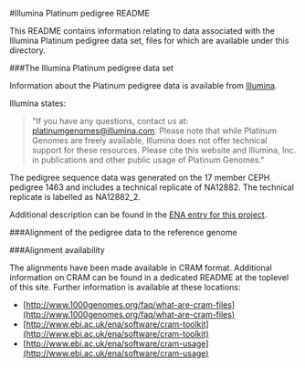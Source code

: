 #Illumina Platinum pedigree README

This README contains information relating to data associated with the Illumina Platinum pedigree data set, files for which are available under this directory.

###The Illumina Platinum pedigree data set

Information about the Platinum pedigree data is available from [Illumina](http://www.illumina.com/platinumgenomes/).

Illumina states:
>"If you have any questions, contact us at: platinumgenomes@illumina.com. Please note that while Platinum Genomes are freely available, Illumina does not offer technical support for these resources. Please cite this website and Illumina, Inc. in publications and other public usage of Platinum Genomes."

The pedigree sequence data was generated on the 17 member CEPH pedigree 1463 and includes a technical replicate of NA12882. The technical replicate is labelled as NA12882_2.

Additional description can be found in the [ENA entry for this project](http://www.ebi.ac.uk/ena/data/view/ERP001960).

###Alignment of the pedigree data to the reference genome



###Alignment availability

The alignments have been made available in CRAM format. Additional information on CRAM can be found in a dedicated README at the toplevel of this site. Further information is available at these locations:
- [http://www.1000genomes.org/faq/what-are-cram-files](http://www.1000genomes.org/faq/what-are-cram-files)
- [http://www.ebi.ac.uk/ena/software/cram-toolkit](http://www.ebi.ac.uk/ena/software/cram-toolkit)
- [http://www.ebi.ac.uk/ena/software/cram-usage](http://www.ebi.ac.uk/ena/software/cram-usage)
